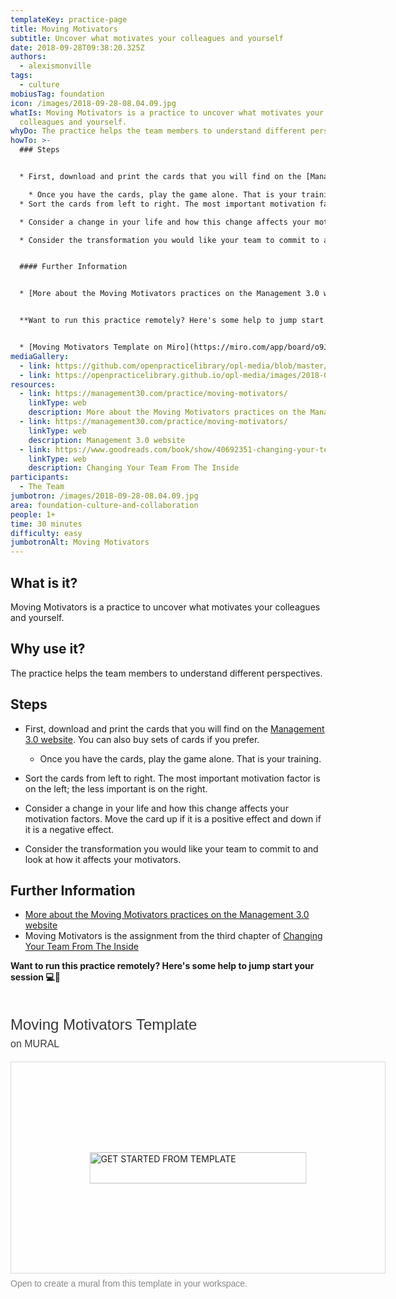 ```yaml
---
templateKey: practice-page
title: Moving Motivators
subtitle: Uncover what motivates your colleagues and yourself
date: 2018-09-28T09:38:20.325Z
authors:
  - alexismonville
tags:
  - culture
mobiusTag: foundation
icon: /images/2018-09-28-08.04.09.jpg
whatIs: Moving Motivators is a practice to uncover what motivates your
  colleagues and yourself.
whyDo: The practice helps the team members to understand different perspectives.
howTo: >-
  ### Steps


  * First, download and print the cards that you will find on the [Management 3.0 website](https://management30.com/practice/moving-motivators/). You can also buy sets of cards if you prefer.

    * Once you have the cards, play the game alone. That is your training.
  * Sort the cards from left to right. The most important motivation factor is on the left; the less important is on the right.

  * Consider a change in your life and how this change affects your motivation factors. Move the card up if it is a positive effect and down if it is a negative effect.

  * Consider the transformation you would like your team to commit to and look at how it affects your motivators.


  #### Further Information


  * [More about the Moving Motivators practices on the Management 3.0 website](https://management30.com/practice/moving-motivators/) * Moving Motivators is the assignment from the third chapter of [Changing Your Team From The Inside](https://www.goodreads.com/book/show/40692351-changing-your-team-from-the-inside)


  **Want to run this practice remotely? Here's some help to jump start your session 💻🙏** 


  * [Moving Motivators Template on Miro](https://miro.com/app/board/o9J_kliJQ9o=/)
mediaGallery:
  - link: https://github.com/openpracticelibrary/opl-media/blob/master/images/moving%20motivators.png?raw=true
  - link: https://openpracticelibrary.github.io/opl-media/images/2018-09-28-08.04.09.jpg
resources:
  - link: https://management30.com/practice/moving-motivators/
    linkType: web
    description: More about the Moving Motivators practices on the Management 3.0 website
  - link: https://management30.com/practice/moving-motivators/
    linkType: web
    description: Management 3.0 website
  - link: https://www.goodreads.com/book/show/40692351-changing-your-team-from-the-inside
    linkType: web
    description: Changing Your Team From The Inside
participants:
  - The Team
jumbotron: /images/2018-09-28-08.04.09.jpg
area: foundation-culture-and-collaboration
people: 1+
time: 30 minutes
difficulty: easy
jumbotronAlt: Moving Motivators
---
```

## What is it?

Moving Motivators is a practice to uncover what motivates your colleagues and yourself.

## Why use it?

The practice helps the team members to understand different perspectives.

## Steps

* First, download and print the cards that you will find on the [Management 3.0 website](https://management30.com/practice/moving-motivators/). You can also buy sets of cards if you prefer.

  * Once you have the cards, play the game alone. That is your training.
* Sort the cards from left to right. The most important motivation factor is on the left; the less important is on the right.
* Consider a change in your life and how this change affects your motivation factors. Move the card up if it is a positive effect and down if it is a negative effect.
* Consider the transformation you would like your team to commit to and look at how it affects your motivators.

## Further Information

* [More about the Moving Motivators practices on the Management 3.0 website](https://management30.com/practice/moving-motivators/)
* Moving Motivators is the assignment from the third chapter of [Changing Your Team From The Inside](https://www.goodreads.com/book/show/40692351-changing-your-team-from-the-inside)

**Want to run this practice remotely? Here's some help to jump start your session 💻🙏**

<div style="width: 600px;"> <h1 style="position: relative;vertical-align: middle;display: inline-block; font-size: 24px; line-height:28px; color: #393939;margin-bottom: 14px; font-weight: 300;font-family: Proxima Nova, sans-serif;"> Moving Motivators Template <span style="font-size: 16px; color: #393939; font-weight: 300;"> <br> on MURAL </span> </span> </h1> <div style="position: relative;padding-bottom: 56.25%;height: 0; overflow: hidden; max-width: 800px; min-width: 320px; border-width: 1px; border-style: solid; border-color: #d8d8d8;"> <div style="position: absolute;top: 0;left: 0;z-index: 10; width: 100%; height: 100%;background: url(https://murally.blob.core.windows.net/thumbnails/warhw2023/templates/0d15bd57-7572-4617-8f43-e43a6f1bc4a0.png?v=3f61f649-fefc-4d91-9678-8ba642ef29ad) no-repeat center center; background-size: cover;"> <div style="position: absolute;top: 0;left: 0;z-index: 20;width: 100%; height: 100%;background-color: white;-webkit-filter: opacity(.4);"> </div> <a href="https://app.mural.co/template/0d15bd57-7572-4617-8f43-e43a6f1bc4a0/ab7617b6-8a90-4d3b-b7cc-1ec630b3cb59" target="_blank" style="transform: translate(-50%, -50%);top: 50%;left: 50%; position: absolute; z-index: 30; border: none; background: transparent;"> <img src="https://app.mural.co/static/images/button-template-large.png" alt="GET STARTED FROM TEMPLATE" width="347" height="50" style="width: 347px !important; height: 50px !important"> </a> </div> </div> <p style="margin-top: 7px;margin-bottom: 60px;line-height: 18px; font-size: 14px;font-family: Proxima Nova, sans-serif;font-weight: 400; color: #888888;"> Open to create a mural from this template in your workspace. <span style="color: #393939;">
